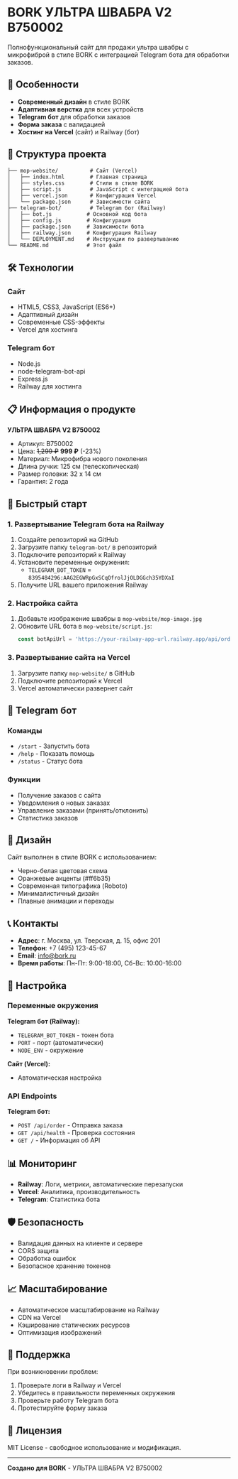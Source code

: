# BORK УЛЬТРА ШВАБРА V2 B750002

Полнофункциональный сайт для продажи ультра швабры с микрофиброй в стиле BORK с интеграцией Telegram бота для обработки заказов.

## 🚀 Особенности

- **Современный дизайн** в стиле BORK
- **Адаптивная верстка** для всех устройств
- **Telegram бот** для обработки заказов
- **Форма заказа** с валидацией
- **Хостинг на Vercel** (сайт) и Railway (бот)

## 📁 Структура проекта

```
├── mop-website/          # Сайт (Vercel)
│   ├── index.html        # Главная страница
│   ├── styles.css        # Стили в стиле BORK
│   ├── script.js         # JavaScript с интеграцией бота
│   ├── vercel.json       # Конфигурация Vercel
│   └── package.json      # Зависимости сайта
├── telegram-bot/         # Telegram бот (Railway)
│   ├── bot.js           # Основной код бота
│   ├── config.js        # Конфигурация
│   ├── package.json     # Зависимости бота
│   ├── railway.json     # Конфигурация Railway
│   └── DEPLOYMENT.md    # Инструкции по развертыванию
└── README.md            # Этот файл
```

## 🛠 Технологии

### Сайт
- HTML5, CSS3, JavaScript (ES6+)
- Адаптивный дизайн
- Современные CSS-эффекты
- Vercel для хостинга

### Telegram бот
- Node.js
- node-telegram-bot-api
- Express.js
- Railway для хостинга

## 📋 Информация о продукте

**УЛЬТРА ШВАБРА V2 B750002**
- Артикул: B750002
- Цена: ~~1,299 ₽~~ **999 ₽** (-23%)
- Материал: Микрофибра нового поколения
- Длина ручки: 125 см (телескопическая)
- Размер головки: 32 x 14 см
- Гарантия: 2 года

## 🚀 Быстрый старт

### 1. Развертывание Telegram бота на Railway

1. Создайте репозиторий на GitHub
2. Загрузите папку `telegram-bot/` в репозиторий
3. Подключите репозиторий к Railway
4. Установите переменные окружения:
   - `TELEGRAM_BOT_TOKEN` = `8395484296:AAG2EGWRpGxSCqOfrolJjOLDGGch35YDXaI`
5. Получите URL вашего приложения Railway

### 2. Настройка сайта

1. Добавьте изображение швабры в `mop-website/mop-image.jpg`
2. Обновите URL бота в `mop-website/script.js`:
   ```javascript
   const botApiUrl = 'https://your-railway-app-url.railway.app/api/order';
   ```

### 3. Развертывание сайта на Vercel

1. Загрузите папку `mop-website/` в GitHub
2. Подключите репозиторий к Vercel
3. Vercel автоматически развернет сайт

## 📱 Telegram бот

### Команды
- `/start` - Запустить бота
- `/help` - Показать помощь
- `/status` - Статус бота

### Функции
- Получение заказов с сайта
- Уведомления о новых заказах
- Управление заказами (принять/отклонить)
- Статистика заказов

## 🎨 Дизайн

Сайт выполнен в стиле BORK с использованием:
- Черно-белая цветовая схема
- Оранжевые акценты (#ff6b35)
- Современная типографика (Roboto)
- Минималистичный дизайн
- Плавные анимации и переходы

## 📞 Контакты

- **Адрес**: г. Москва, ул. Тверская, д. 15, офис 201
- **Телефон**: +7 (495) 123-45-67
- **Email**: info@bork.ru
- **Время работы**: Пн-Пт: 9:00-18:00, Сб-Вс: 10:00-16:00

## 🔧 Настройка

### Переменные окружения

**Telegram бот (Railway):**
- `TELEGRAM_BOT_TOKEN` - токен бота
- `PORT` - порт (автоматически)
- `NODE_ENV` - окружение

**Сайт (Vercel):**
- Автоматическая настройка

### API Endpoints

**Telegram бот:**
- `POST /api/order` - Отправка заказа
- `GET /api/health` - Проверка состояния
- `GET /` - Информация об API

## 📊 Мониторинг

- **Railway**: Логи, метрики, автоматические перезапуски
- **Vercel**: Аналитика, производительность
- **Telegram**: Статистика бота

## 🛡 Безопасность

- Валидация данных на клиенте и сервере
- CORS защита
- Обработка ошибок
- Безопасное хранение токенов

## 📈 Масштабирование

- Автоматическое масштабирование на Railway
- CDN на Vercel
- Кэширование статических ресурсов
- Оптимизация изображений

## 🤝 Поддержка

При возникновении проблем:
1. Проверьте логи в Railway и Vercel
2. Убедитесь в правильности переменных окружения
3. Проверьте работу Telegram бота
4. Протестируйте форму заказа

## 📄 Лицензия

MIT License - свободное использование и модификация.

---

**Создано для BORK** - УЛЬТРА ШВАБРА V2 B750002